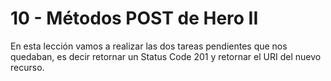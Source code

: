 # 10 - Métodos POST de Hero II

En esta lección vamos a realizar las dos tareas pendientes que nos quedaban, es decir retornar un Status Code 201 y retornar el URI del nuevo recurso.
